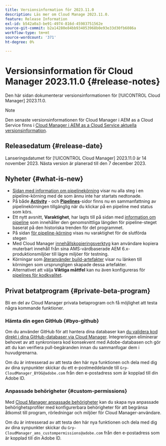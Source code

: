 ```yaml
---
title: Versionsinformation för 2023.11.0
description: Läs mer om Cloud Manage 2023.11.0.
feature: Release Information
exl-id: b542a0a3-be91-4974-816d-45983751562e
source-git-commit: b2a14280e84bb934053968b0e93e33d30fb6086a
workflow-type: tm+mt
source-wordcount: '371'
ht-degree: 0%

---
```


# Versionsinformation för Cloud Manager 2023.11.0 {#release-notes}

Den här sidan dokumenterar versionsinformationen för [!UICONTROL Cloud Manager] 2023.11.0.

>[!NOTE]
>
>Den senaste versionsinformationen för Cloud Manager i AEM as a Cloud Service finns i [Cloud Manager i AEM as a Cloud Service aktuella versionsinformation](https://experienceleague.adobe.com/sv/docs/experience-manager-cloud-service/content/release-notes/cloud-manager/current).

## Releasedatum {#release-date}

Lanseringsdatumet för [!UICONTROL Cloud Manager] 2023.11.0 är 14 november 2023. Nästa version är planerad till den 7 december 2023.

## Nyheter {#what-is-new}

* [Sidan med information om pipelinekörning](/help/using/managing-pipelines.md#view-details) visar nu alla steg i en pipeline-körning med de som ännu inte har startats nedtonade.
* På både **[Activity](/help/using/managing-pipelines.md#activity)** - och **[Pipelines](/help/using/managing-pipelines.md#pipelines)**-sidor finns nu en sammanfattning av pipelinekörningen tillgänglig när du klickar på en pipeline med status som körs.
* Ett nytt avsnitt, **Varaktighet**, har lagts till på sidan med [information om pipeline](/help/using/managing-pipelines.md#view-details) som innehåller den genomsnittliga längden för pipeline-steget baserat på den historiska trenden för det programmet.
* På sidan [för pipeline-körning](/help/using/managing-pipelines.md#activity-window) visas nu varaktighet för de slutförda stegen
* Med Cloud Manager [innehållskopieringsverktyg](/help/using/content-copy.md) kan användare kopiera muterbart innehåll från sina AMS-värdbaserade AEM 6.x-produktionsmiljöer till lägre miljöer för testning.
* Körningar som [återanvänder build-artefakter](/help/getting-started/project-setup.md#build-artifact-reuse) visar nu länken till körningen som ursprungligen skapade dessa artefakter.
* Alternativet att välja **Viktiga måttfel** kan nu även konfigureras för [pipelines för kodkvalitet](/help/using/non-production-pipelines.md).

## Privat betatprogram {#private-beta-program}

Bli en del av Cloud Manager privata betaprogram och få möjlighet att testa några kommande funktioner.

### Hämta din egen GitHub {#byo-github}

Om du använder GitHub för att hantera dina databaser kan [du validera kod direkt i dina GitHub-databaser via Cloud Manager](/help/managing-code/private-repositories.md). Integreringen eliminerar behovet av att synkronisera kod konsekvent med Adobe-databasen och gör att du kan verifiera pull-begäranden innan du sammanfogar dem i huvudgrenarna.

Om du är intresserad av att testa den här nya funktionen och dela med dig av dina synpunkter skickar du ett e-postmeddelande till `Grp-CloudManager_BYOG@adobe.com` från den e-postadress som är kopplad till din Adobe ID.

### Anpassade behörigheter {#custom-permissions}

Med [Cloud Manager anpassade behörigheter](/help/using/custom-permissions.md) kan du skapa nya anpassade behörighetsprofiler med konfigurerbara behörigheter för att begränsa åtkomst till program, rörledningar och miljöer för Cloud Manager-användare.

Om du är intresserad av att testa den här nya funktionen och dela med dig av dina synpunkter skickar du `Grp-CloudManager_ams_custompermissions@adobe.com` från den e-postadress som är kopplad till din Adobe ID.
